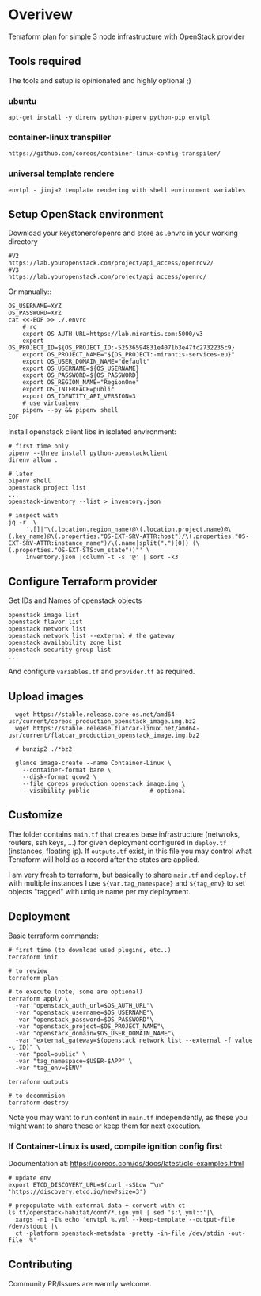 # Overivew

Terraform plan for simple 3 node infrastructure with OpenStack provider

## Tools required

The tools and setup is opinionated and highly optional ;)

### ubuntu

    apt-get install -y direnv python-pipenv python-pip envtpl

### container-linux transpiller

    https://github.com/coreos/container-linux-config-transpiler/

### universal template rendere

    envtpl - jinja2 template rendering with shell environment variables

## Setup OpenStack environment

Download your keystonerc/openrc and store as .envrc in your working directory

    #V2
    https://lab.youropenstack.com/project/api_access/openrcv2/
    #V3
    https://lab.youropenstack.com/project/api_access/openrc/

Or manually::


    OS_USERNAME=XYZ
    OS_PASSWORD=XYZ
    cat <<-EOF >> ./.envrc
    	# rc
    	export OS_AUTH_URL=https://lab.mirantis.com:5000/v3
    	export OS_PROJECT_ID=${OS_PROJECT_ID:-52536594831e4071b3e47fc2732235c9}
    	export OS_PROJECT_NAME="${OS_PROJECT:-mirantis-services-eu}"
    	export OS_USER_DOMAIN_NAME="default"
    	export OS_USERNAME=${OS_USERNAME}
    	export OS_PASSWORD=${OS_PASSWORD}
    	export OS_REGION_NAME="RegionOne"
    	export OS_INTERFACE=public
    	export OS_IDENTITY_API_VERSION=3
    	# use virtualenv
    	pipenv --py && pipenv shell
    EOF

Install openstack client libs in isolated environment:

    # first time only 
    pipenv --three install python-openstackclient
    direnv allow .

    # later
    pipenv shell
    openstack project list
    ...
    openstack-inventory --list > inventory.json

    # inspect with
    jq -r  \
         '.[]|"\(.location.region_name)@\(.location.project.name)@\(.key_name)@\(.properties."OS-EXT-SRV-ATTR:host")/\(.properties."OS-EXT-SRV-ATTR:instance_name")/\(.name|split(".")[0]) (\(.properties."OS-EXT-STS:vm_state"))"' \
         inventory.json |column -t -s '@' | sort -k3


## Configure Terraform provider

Get IDs and Names of openstack objects

    openstack image list
    openstack flavor list
    openstack network list
    openstack network list --external # the gateway
    openstack availability zone list
    openstack security group list
    ...

And configure `variables.tf` and `provider.tf` as required.


## Upload images

      wget https://stable.release.core-os.net/amd64-usr/current/coreos_production_openstack_image.img.bz2
      wget https://stable.release.flatcar-linux.net/amd64-usr/current/flatcar_production_openstack_image.img.bz2

      # bunzip2 ./*bz2

      glance image-create --name Container-Linux \
        --container-format bare \
        --disk-format qcow2 \
        --file coreos_production_openstack_image.img \
        --visibility public                 # optional



## Customize

The folder contains `main.tf` that creates base infrastructure (netwroks, routers, ssh keys, ...) for given deployment configured in `deploy.tf` (instances, floating ip).
If `outputs.tf` exist, in this file you may control what Terraform will hold as a record after the states are applied.

I am very fresh to terraform, but basically to share `main.tf` and `deploy.tf` with multiple instances I use `${var.tag_namespace}` and `${tag_env}`
to set objects "tagged" with unique name per my deployment.

## Deployment

Basic terraform commands:

    # first time (to download used plugins, etc..)
    terraform init

    # to review
    terraform plan

    # to execute (note, some are optional)
    terraform apply \
      -var "openstack_auth_url=$OS_AUTH_URL"\
      -var "openstack_username=$OS_USERNAME"\
      -var "openstack_password=$OS_PASSWORD"\
      -var "openstack_project=$OS_PROJECT_NAME"\
      -var "openstack_domain=$OS_USER_DOMAIN_NAME"\
      -var "external_gateway=$(openstack network list --external -f value -c ID)" \
      -var "pool=public" \
      -var "tag_namespace=$USER-$APP" \
      -var "tag_env=$ENV"

    terraform outputs

    # to decommision
    terraform destroy

Note you may want to run content in `main.tf` independently, as these you might want to share these or keep them for next
execution.

### If Container-Linux is used, compile ignition config first

Documentation at: https://coreos.com/os/docs/latest/clc-examples.html

    # update env
    export ETCD_DISCOVERY_URL=$(curl -sSLqw "\n" 'https://discovery.etcd.io/new?size=3')

    # prepopulate with external data + convert with ct
    ls tf/openstack-habitat/conf/*.ign.yml | sed 's:\.yml::'|\
      xargs -n1 -I% echo 'envtpl %.yml --keep-template --output-file /dev/stdout |\
      ct -platform openstack-metadata -pretty -in-file /dev/stdin -out-file  %'

## Contributing

Community PR/Issues are warmly welcome.

